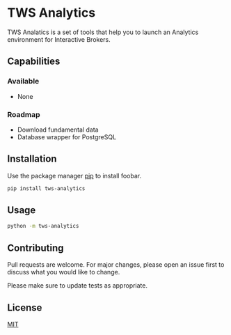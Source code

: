 # TWS Analytics

TWS Analatics is a set of tools that help you to launch an Analytics environment for Interactive Brokers.

## Capabilities
### Available

* None

### Roadmap

* Download fundamental data
* Database wrapper for PostgreSQL


## Installation

Use the package manager [pip](https://pip.pypa.io/en/stable/) to install foobar.

```bash
pip install tws-analytics
```

## Usage

```bash
python -m tws-analytics
```

## Contributing
Pull requests are welcome. For major changes, please open an issue first to discuss what you would like to change.

Please make sure to update tests as appropriate.

## License
[MIT](https://choosealicense.com/licenses/mit/)

